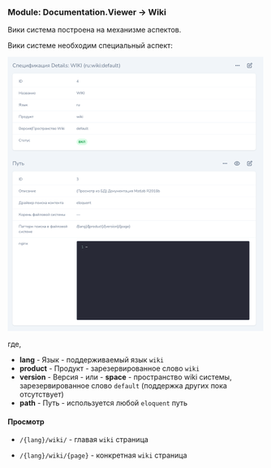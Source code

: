 ### Module: Documentation.Viewer -> Wiki

Вики система построена на механизме аспектов.

Вики системе необходим специальный аспект:

![wiki_1.png](wiki_1.png)

где,
- **lang** - Язык - поддерживаемый язык `wiki`
- **product** - Продукт - зарезервированное слово `wiki`
- **version** - Версия - или - **space** - пространство wiki системы, зарезервированное слово `default` 
(поддержка других пока отсутствует)
- **path** - Путь - используется любой `eloquent` путь


#### Просмотр

- `/{lang}/wiki/` - главая `wiki` страница



- `/{lang}/wiki/{page}` - конкретная `wiki` страница
